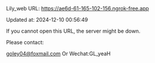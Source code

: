 Lily_web URL: https://ae6d-61-165-102-156.ngrok-free.app

Updated at: 2024-12-10 00:56:49

If you cannot open this URL, the server might be down.

Please contact: 

goley04@foxmail.com Or Wechat:GL_yeaH
